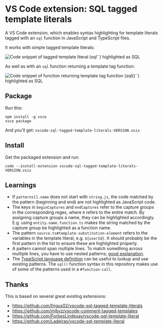 # VS Code extension: SQL tagged template literals

A VS Code extension, which enables syntax highlighting for template literals tagged with an `sql` function in JavaScript and TypeScript files.

It works with simple tagged template literals:

![Code snippet of tagged template literal (sql``) highlighted as SQL](./docs/simple.png)

As well as with an `sql` function returning a template tag function:

![Code snippet of function returning template tag function (sql()``) highlighted as SQL](./docs/function-call.png)

## Package

Run this:

```
npm install -g vsce
vsce package
```

And you'll get: `vscode-sql-tagged-template-literals-VERSION.vsix`

## Install

Get the packaged extension and run:

```
code --install-extension vscode-sql-tagged-template-literals-VERSION.vsix
```

## Learnings

- If `patterns[].name` does not start with `string.js`, the code matched by the pattern (beginning and end) are not highlighted as JavaScript code.
- The keys in `beginCaptures` and `endCaptures` refer to the capture groups in the corresponding regex, where `0` refers to the entire match. By assigning capture groups a name, they can be highlighted accordingly. E.g. using `entity.name.function.ts` makes the string matched by the capture group be highlighted as a function name.
- The pattern `source.ts#template-substitution-element` refers to the variables in the template literal, e.g. `${userId}`. It should probably be the first pattern in the list to ensure these are highlighted properly.
- A pattern cannot span multiple lines. To match something across multiple lines, you have to use nested patterns; [good explanation](https://github.com/Microsoft/vscode-textmate/issues/41#issuecomment-358459018).
- The [TypeScript language definition](https://github.com/microsoft/vscode/blob/9edfff8d38d00bd87428af5b9dea7f41a7b5b4d9/extensions/typescript-basics/syntaxes/TypeScript.tmLanguage.json) can be useful to lookup and use existing patterns. The `sql()` function syntax in this repository makes use of some of the patterns used in a `#function-call`.

## Thanks

This is based on several great existing extensions:
- https://github.com/frigus02/vscode-sql-tagged-template-literals
- https://github.com/mjbvz/vscode-comment-tagged-templates
- https://github.com/ForbesLindesay/vscode-sql-template-literal
- https://github.com/Ladeiras/vscode-sql-template-literal
